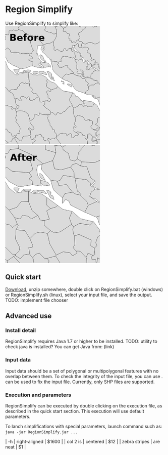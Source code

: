 # Region Simplify

Use RegionSimplify to simplify like:
![Before](https://github.com/eurostat/EuroGen/raw/master/img/ini_.png) ![After](https://github.com/eurostat/EuroGen/raw/master/img/fin_5M_.png)

## Quick start

[Download][1], unzip somewhere, double click on RegionSimplify.bat (windows) or RegionSimplify.sh (linux), select your input file, and save the output.
TODO: implement file chooser

## Advanced use

### Install detail

RegionSimplify requires Java 1.7 or higher to be installed.
TODO: utility to check java is installed?
You can get Java from: (link)

### Input data

Input data should be a set of polygonal or multipolygonal features with no overlap between them. To check the integrity of the input file, you can use <TODO>.
<TODO> can be used to fix the input file.
Currently, only SHP files are supported.

### Execution and parameters

RegionSimplify can be executed by double clicking on the execution file, as described in the quick start section. This execution will use default parameters.

To lanch simplifications with special parameters, launch command such as:
`java -jar RegionSimplify.jar ...`

| -h            | right-aligned | $1600 |
| col 2 is      | centered      |   $12 |
| zebra stripes | are neat      |    $1 |

[1]: https://github.com/eurostat/EuroGen/blob/master/regionsimplify/regionsimplify-1.3.1.zip?raw=true
